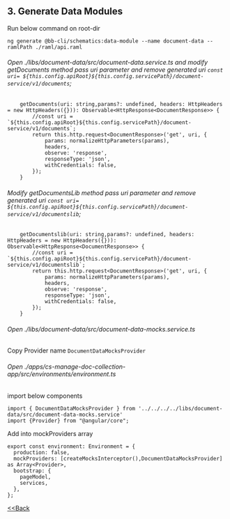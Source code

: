 ## 3. Generate Data Modules

Run below command on root-dir
````
ng generate @bb-cli/schematics:data-module --name document-data --ramlPath ./raml/api.raml
````
###### Open ./libs/document-data/src/document-data.service.ts and modify getDocuments method pass uri parameter and remove generated uri `const uri= ${this.config.apiRoot}${this.config.servicePath}/document-service/v1/documents`;
```angular2
    getDocuments(uri: string,params?: undefined, headers: HttpHeaders = new HttpHeaders({})): Observable<HttpResponse<DocumentResponse>> {
        //const uri = `${this.config.apiRoot}${this.config.servicePath}/document-service/v1/documents`;
        return this.http.request<DocumentResponse>('get', uri, {
            params: normalizeHttpParameters(params),
            headers,
            observe: 'response',
            responseType: 'json',
            withCredentials: false,
        });
    }
```
###### Modify getDocumentsLib method pass uri parameter and remove generated uri `const uri= ${this.config.apiRoot}${this.config.servicePath}/document-service/v1/documentslib`;
```angular2
    getDocumentslib(uri: string,params?: undefined, headers: HttpHeaders = new HttpHeaders({})): Observable<HttpResponse<DocumentResponse>> {
        //const uri = `${this.config.apiRoot}${this.config.servicePath}/document-service/v1/documentslib`;
        return this.http.request<DocumentResponse>('get', uri, {
            params: normalizeHttpParameters(params),
            headers,
            observe: 'response',
            responseType: 'json',
            withCredentials: false,
        });
    }
```
###### Open ./libs/document-data/src/document-data-mocks.service.ts
Copy Provider name `DocumentDataMocksProvider`
###### Open ./apps/cs-manage-doc-collection-app/src/environments/environment.ts
import below components
```angular2
import { DocumentDataMocksProvider } from '../../../../libs/document-data/src/document-data-mocks.service'
import {Provider} from "@angular/core";
```
Add into mockProviders array
```angular2
export const environment: Environment = {
  production: false,
  mockProviders: [createMocksInterceptor(),DocumentDataMocksProvider] as Array<Provider>,
  bootstrap: {
    pageModel,
    services,
  },
};
```
[<<Back](../../README.md)
